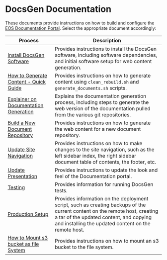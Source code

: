 # DocsGen Documentation

These documents provide instructions on how to build and configure the [EOS Documentation Portal](https://docs.eosnetwork.com). Select the appropriate document accordingly:

|Process | Description |
|---|---|
|[Install DocsGen Software](./Docsgen-Install-Process.md)|Provides instructions to install the DocsGen software, including software dependencies, and initial software setup for web content generation.|
|[How to Generate Content - Quick Guide](./Generate-Content-Quick-Guide.md)|Provides instructions on how to generate content using `clean_rebuild.sh` and `generate_documents.sh` scripts.|
|[Explainer on Documentation Generation](./Document-Generation-Process.md)|Explains the documentation generation process, including steps to generate the web version of the documentation pulled from the various git repositories.|
|[Build a New Document Repository](./How-To-Do-A-Full-Release.md)|Provides instructions on how to generate the web content for a new document repository.|
|[Update Site Navigation](./SiteNavigation.md)|Provides instructions on how to make changes to the site navigation, such as the left sidebar index, the right sidebar document table of contents, the footer, etc.|
|[Update Presentation](./update-presentation.md)|Provides instructions to update the look and feel of the Documentation portal.|
|[Testing](./Testing.md)|Provides information for running DocsGen tests.|
|[Production Setup](./Production-Setup.md)|Provides information on the deployment script, such as creating backups of the current content on the remote host, creating a tar of the updated content, and copying and installing the updated content on the remote host.|
|[How to Mount s3 bucket as file System](./Mounting-s3-bucket-as-filesystem.md)|Provides instructions on how to mount an s3 bucket to the file system.|
